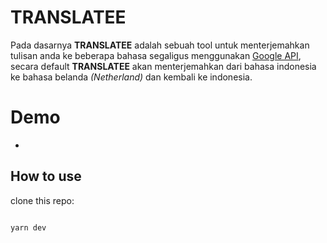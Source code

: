 # TRANSLATEE

Pada dasarnya **TRANSLATEE** adalah sebuah tool untuk menterjemahkan tulisan anda ke beberapa bahasa segaligus menggunakan [Google API](https://cloud.google.com/translate/?utm_source=google&utm_medium=cpc&utm_campaign=japac-AU-all-en-dr-bkws-all-super-trial-e-dr-1009882&utm_content=ims_text-ad-none-none-DEV_c-CRE_496221890374-ADGP_Hybrid%20%7C%20BKWS%20-%20EXA%20%7C%20Txt%20~%20AI%20&%20ML%20~%20Cloud%20Translation_Business%20Services%20-%20Translation%20-%20google%20api%20translate-KWID_43700060584985955-kwd-44597176712&userloc_1007714-network_g&utm_term=KW_google%20api%20translate&gclid=Cj0KCQiA15yNBhDTARIsAGnwe0W9FNN5ZNtjwKN4u6GEbv36NaLDPn4Rhl4zBqLK2VAvQa5fcQ1ZbTEaAhKwEALw_wcB&gclsrc=aw.ds), secara default **TRANSLATEE** akan menterjemahkan dari bahasa indonesia ke bahasa belanda _(Netherland)_ dan kembali ke indonesia.

# Demo

-

## How to use

clone this repo:

```bash

yarn dev

```
